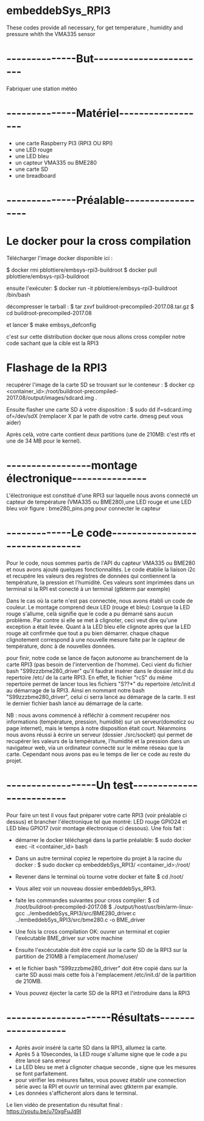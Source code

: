 # embeddebSys_RPI3
These codes provide all necessary, for get temperature , humidity and pressure whith the VMA335 sensor

# --------------But-----------------------
Fabriquer une station météo

# --------------Matériel------------------
- une carte Raspberry PI3 (RPI3 OU RPI) 
- une LED rouge
- une LED bleu
- un capteur VMA335 ou BME280
- une carte SD
- une breadboard

# --------------Préalable------------------

# Le docker pour la cross compilation

Télécharger l'image docker disponible ici : 

$ docker rmi pblottiere/embsys-rpi3-buildroot
$ docker pull pblottiere/embsys-rpi3-buildroot 

ensuite l'exécuter:
$ docker run -it pblottiere/embsys-rpi3-buildroot /bin/bash

décompresser le tarball :
$ tar zxvf buildroot-precompiled-2017.08.tar.gz
$ cd buildroot-precompiled-2017.08

et lancer 
$ make embsys_defconfig

c'est sur cette distribution docker que nous allons cross compiler notre code sachant que la cible est la RPI3

# Flashage de la RPI3

recupérer l'image de la carte SD se trouvant sur le conteneur :
$ docker cp <container_id>:/root/buildroot-precompiled-2017.08/output/images/sdcard.img .

Ensuite flasher une carte SD à votre disposition :
$ sudo dd if=sdcard.img of=/dev/sdX (remplacer X par le path de votre carte. dmesg peut vous aider)

Après celà, votre carte contient deux partitions (une de 210MB: c'est rtfs et une de 34 MB pour le kernel).


# -----------------montage électronique---------------

L'électronique est constitué d'une RPI3 sur laquelle nous avons connecté un capteur de température (VMA335 ou BME280),une LED rouge et une LED bleu
voir figure : bme280_pins.png pour connecter le capteur

# -------------Le code--------------------------------

Pour le code, nous sommes partis de l'API du capteur VMA335 ou BME280 et nous avons ajouté quelques fonctionnalités. 
Le code établie la liaison i2c et recupére les valeurs des registres de données qui contiennent la température, la pression et l'humidité.
Ces valeurs sont imprimées dans un terminal si la RPI est conecté à un terminal (gtkterm par exemple)

Dans le cas où la carte n'est pas connectée, nous avons établi un code de couleur.
Le montage comprend deux LED (rouge et bleu):
Losrque la LED rouge s'allume, celà signifie que le code a pu démarré sans aucun problème. Par contre si elle se met à clignoter, ceci veut dire qu'une exception a était levée.
Quant à la LED bleu elle clignote après que la LED rouge ait confirmée que tout a pu bien démarrer. chaque chaque clignotement correspond à une nouvelle mesure faite par le capteur de température, donc à de nouvelles données.

pour finir, notre code se lance  de façon autonome au branchement de la carte RPI3 (pas besoin de l'intervention de l'homme).
Ceci vient du fichier bash "S99zzzbme280_driver" qu'il faudrat insérer dans le dossier init.d du repertoire /etc/ de la carte RPI3.
En effet, le fichier "rcS" du même repertoire permet de lancer tous les fichiers "S??*" du repertoire /etc/init.d au démarrage de la RPI3. Ainsi en nommant notre bash "S99zzzbme280_driver", celui ci serra lancé au démarage de la carte. Il est le dernier fichier bash lancé au démarrage de la carte.

NB :  nous avons commencé à réfléchir à comment recupérer nos informations (température, pression, humidité) sur un serveur(domoticz ou page internet), mais le temps à notre disposition était court. Néanmoins nous avons réussi à écrire un serveur (dossier ./src/socket) qui permet de recupérer les valeurs de la température, l'humidité et la pression dans un navigateur web, via un ordinateur connecté sur le même réseau que la carte. 
Cependant nous avons pas eu le temps de lier ce code au reste du projet. 

# ------------------Un test-------------------------

Pour faire un test il vous faut préparer votre carte RPI3 (voir préalable ci dessus) et brancher l'électronique tel que montré: LED rouge GPIO24 et LED bleu GPIO17 (voir montage électronique ci dessous). Une fois fait :

- démarrer le docker téléchargé dans la partie préalable: $ sudo docker exec -it <container_id> bash
- Dans un autre terminal copiez le repertoire du projet à la racine du docker : $ sudo docker cp embeddebSys_RPI3/ <container_id>:/root/
- Revener dans le terminal où tourne votre docker et faite $ cd /root/ 
- Vous allez voir un nouveau dossier embeddebSys_RPI3.
- faite les commandes suivantes pour cross compiler:
$ cd /root/buildroot-precompiled-2017.08
$ ./output/host/usr/bin/arm-linux-gcc ../embeddebSys_RPI3/src/BME280_driver.c ../embeddebSys_RPI3/src/bme280.c -o BME_driver

- Une fois la cross compilation OK: ouvrer un terminal et copier l'exécutable BME_driver sur votre machine
- Ensuite l'excécutable doit être copié sur la carte SD de la RPI3 sur la partition de 210MB à l'emplacement /home/user/
- et le fichier bash "S99zzzbme280_driver" doit être copié dans sur la carte SD aussi mais cette fois à l'emplacement /etc/init.d/ de la partition de 210MB.
- Vous pouvez éjecter la carte SD de la RPI3 et l'introduire dans la RPI3

# ---------------------Résultats-------------------

- Après avoir inséré la carte SD dans la RPI3, allumez la carte. 
- Après 5 à 10secondes, la LED rouge s'allume signe que le code a pu être lancé sans erreur
- La LED bleu se met à clignoter chaque seconde , signe que les mesures se font parfaitement.
- pour vérifier les mésures faites, vous pouvez établir une connection série avec la RPI et ouvrir un terminal avec gtkterm par example.
- Les données s'afficheront alors dans le terminal.

Le lien vidéo de presentation du résultat final : https://youtu.be/u70xgFuJd9I
